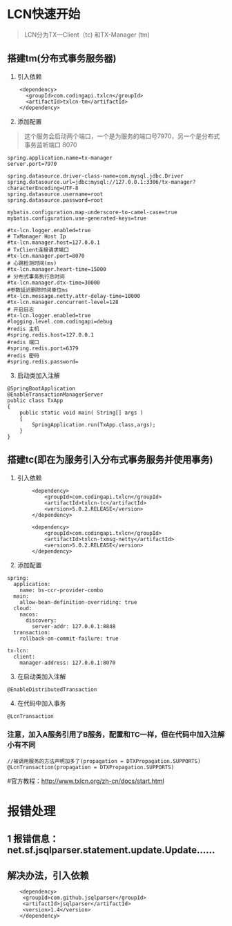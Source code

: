 # LCN快速开始

> LCN分为TX—Client（tc) 和TX-Manager (tm)
>
>

## 搭建tm(分布式事务服务器)
1. 引入依赖
```$xslt
    <dependency>
      <groupId>com.codingapi.txlcn</groupId>
      <artifactId>txlcn-tm</artifactId>
    </dependency>
```
2. 添加配置
> 这个服务会启动两个端口，一个是为服务的端口号7970，另一个是分布式事务监听端口 8070
```$xslt
spring.application.name=tx-manager
server.port=7970

spring.datasource.driver-class-name=com.mysql.jdbc.Driver
spring.datasource.url=jdbc:mysql://127.0.0.1:3306/tx-manager?characterEncoding=UTF-8
spring.datasource.username=root
spring.datasource.password=root

mybatis.configuration.map-underscore-to-camel-case=true
mybatis.configuration.use-generated-keys=true

#tx-lcn.logger.enabled=true
# TxManager Host Ip
#tx-lcn.manager.host=127.0.0.1
# TxClient连接请求端口
#tx-lcn.manager.port=8070
# 心跳检测时间(ms)
#tx-lcn.manager.heart-time=15000
# 分布式事务执行总时间
#tx-lcn.manager.dtx-time=30000
#参数延迟删除时间单位ms
#tx-lcn.message.netty.attr-delay-time=10000
#tx-lcn.manager.concurrent-level=128
# 开启日志
#tx-lcn.logger.enabled=true
#logging.level.com.codingapi=debug
#redis 主机
#spring.redis.host=127.0.0.1
#redis 端口
#spring.redis.port=6379
#redis 密码
#spring.redis.password=
```

3. 启动类加入注解
```$xslt
@SpringBootApplication
@EnableTransactionManagerServer
public class TxApp
{
    public static void main( String[] args )
    {
        SpringApplication.run(TxApp.class,args);
    }
}
```


## 搭建tc(即在为服务引入分布式事务服务并使用事务)
1. 引入依赖
```$xslt
        <dependency>
            <groupId>com.codingapi.txlcn</groupId>
            <artifactId>txlcn-tc</artifactId>
            <version>5.0.2.RELEASE</version>
        </dependency>

        <dependency>
            <groupId>com.codingapi.txlcn</groupId>
            <artifactId>txlcn-txmsg-netty</artifactId>
            <version>5.0.2.RELEASE</version>
        </dependency>
```

2. 添加配置
```$xslt
spring:
  application:
    name: bs-ccr-provider-combo
  main:
    allow-bean-definition-overriding: true
  cloud:
    nacos:
      discovery:
        server-addr: 127.0.0.1:8848
  transaction:
    rollback-on-commit-failure: true

tx-lcn:
  client:
    manager-address: 127.0.0.1:8070
```

3. 在启动类加入注解
```$xslt
@EnableDistributedTransaction
```

4. 在代码中加入事务

```$xslt
@LcnTransaction
```

### 注意，加入A服务引用了B服务，配置和TC一样，但在代码中加入注解小有不同
```$xslt
//被调用服务的方法声明加多了(propagation = DTXPropagation.SUPPORTS)
@LcnTransaction(propagation = DTXPropagation.SUPPORTS)
```

#官方教程：http://www.txlcn.org/zh-cn/docs/start.html


# 报错处理

## 1 报错信息：net.sf.jsqlparser.statement.update.Update……

## 解决办法，引入依赖

```
    <dependency>
     <groupId>com.github.jsqlparser</groupId>
     <artifactId>jsqlparser</artifactId>
     <version>1.4</version>
    </dependency>
```